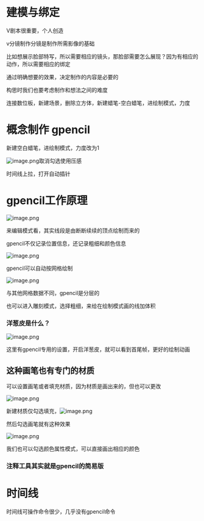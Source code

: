 # 建模与绑定

V剧本很重要，个人创造

v分镜制作分镜是制作所需影像的基础

比如想展示脸部特写，所以需要相应的镜头，那脸部需要怎么展现？因为有相应的动作，所以需要相应的绑定

通过明确想要的效果，决定制作的内容是必要的

构思时我们也要考虑制作和想法之间的难度

连接数位板，新建场景，删除立方体，新建蜡笔-空白蜡笔，进绘制模式，力度

# 概念制作 gpencil

新建空白蜡笔，进绘制模式，力度改为1

![image.png](https://cdn.jsdelivr.net/gh/ymingZ/note-gen-image-sync@main/2025-07/745fe70e-8bcd-43f4-9d79-f949ee251711.png)取消勾选使用压感

时间线上拉，打开自动插针

# gpencil工作原理

![image.png](https://cdn.jsdelivr.net/gh/ymingZ/note-gen-image-sync@main/2025-07/0041ccb2-ce15-4915-8d7d-1078d13f6b9b.png)

来编辑模式看，其实线段是由断断续续的顶点绘制而来的

gpencil不仅记录位置信息，还记录粗细和颜色信息

![image.png](https://cdn.jsdelivr.net/gh/ymingZ/note-gen-image-sync@main/2025-07/dcbab38f-aad8-40a4-aab7-6a8360deca87.png)

gpencil可以自动按网格绘制

![image.png](https://cdn.jsdelivr.net/gh/ymingZ/note-gen-image-sync@main/2025-07/c0b98565-cd89-4e4a-a0c2-afa0654015e1.png)

与其他网格数据不同，gpencil是分层的


也可以进入雕刻模式，选择粗细，来给在绘制模式画的线加体积

### 洋葱皮是什么？

![image.png](https://cdn.jsdelivr.net/gh/ymingZ/note-gen-image-sync@main/2025-07/aec1821a-e7c6-4d98-a11a-f7d8ddb18243.png)

这里有gpencil专用的设置，开启洋葱皮，就可以看到首尾帧，更好的绘制动画

## 这种画笔也有专门的材质

可以设置画笔或者填充材质，因为材质是画出来的，但也可以更改

![image.png](https://cdn.jsdelivr.net/gh/ymingZ/note-gen-image-sync@main/2025-07/74583091-c728-44a6-87d9-18da46013d12.png)

新建材质仅勾选填充，![image.png](https://cdn.jsdelivr.net/gh/ymingZ/note-gen-image-sync@main/2025-07/a57f4303-eac9-4d84-9c79-c48ea6c0417d.png)

然后勾选画笔就有这种效果

![image.png](https://cdn.jsdelivr.net/gh/ymingZ/note-gen-image-sync@main/2025-07/4437e442-44ba-4ff6-bf7c-bd2d44cc4f43.png)

我们也可以勾选颜色属性模式，可以直接画出相应的颜色

### 注释工具其实就是gpencil的简易版

# 时间线

时间线可操作命令很少，几乎没有gpencil命令
